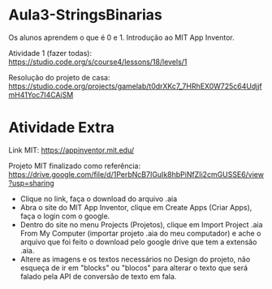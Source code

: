 # Aula3-StringsBinarias
Os alunos aprendem o que é 0 e 1.
Introdução ao MIT App Inventor.

Atividade 1 (fazer todas): https://studio.code.org/s/course4/lessons/18/levels/1

Resolução do projeto de casa: https://studio.code.org/projects/gamelab/t0drXKc7_7HRhEX0W725c64UdjjfmH41Yoc7I4CAjSM

# Atividade Extra

Link MIT: https://appinventor.mit.edu/

Projeto MIT finalizado como referência: https://drive.google.com/file/d/1PerbNcB7IGuIk8hbPiNfZIi2cmGUSSE6/view?usp=sharing

- Clique no link, faça o download do arquivo .aia
- Abra o site do MIT App Inventor, clique em Create Apps (Criar Apps), faça o login com o google.
- Dentro do site no menu Projects (Projetos), clique em Import Project .aia From My Computer (importar projeto .aia do meu computador) e ache o arquivo que foi feito o download pelo google drive que tem a extensão .aia.
- Altere as imagens e os textos necessários no Design do projeto, não esqueça de ir em "blocks" ou "blocos" para alterar o texto que será falado pela API de conversão de texto em fala.


